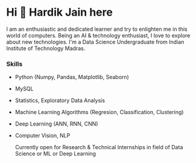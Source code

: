 #                                                         Hi 👋 Hardik Jain here

I am an enthusiastic and dedicated learner and try to enlighten me in this world of computers. Being an AI & technology enthusiast, I love to explore about new technologies. I'm a Data Science Undergraduate from Indian Institute of Technology Madras.


### Skills
* Python (Numpy, Pandas, Matplotlib, Seaborn)
* MySQL
* Statistics, Exploratory Data Analysis
* Machine Learning Algorithms (Regresion, Classification, Clustering)
* Deep Learning (ANN, RNN, CNN)
* Computer Vision, NLP
  
  Currently open for Research & Technical Internships in field of Data Science or ML or Deep Learning
